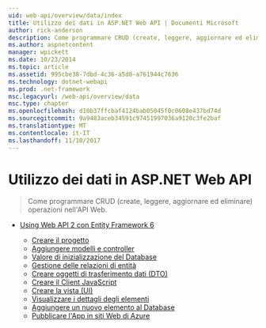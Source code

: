 ```yaml
---
uid: web-api/overview/data/index
title: Utilizzo dei dati in ASP.NET Web API | Documenti Microsoft
author: rick-anderson
description: Come programmare CRUD (create, leggere, aggiornare ed eliminare) operazioni nell'API Web.
ms.author: aspnetcontent
manager: wpickett
ms.date: 10/23/2014
ms.topic: article
ms.assetid: 995cbe38-7dbd-4c36-a5d0-a761944c7636
ms.technology: dotnet-webapi
ms.prod: .net-framework
msc.legacyurl: /web-api/overview/data
msc.type: chapter
ms.openlocfilehash: d10b37ffcbaf4124bab05045f0c0608e437bd74d
ms.sourcegitcommit: 9a9483aceb34591c97451997036a9120c3fe2baf
ms.translationtype: MT
ms.contentlocale: it-IT
ms.lasthandoff: 11/10/2017
---
```

<a name="working-with-data-in-aspnet-web-api"></a>Utilizzo dei dati in ASP.NET Web API
====================
> Come programmare CRUD (create, leggere, aggiornare ed eliminare) operazioni nell'API Web.


- [Using Web API 2 con Entity Framework 6](using-web-api-with-entity-framework/index.md)

    - [Creare il progetto](using-web-api-with-entity-framework/part-1.md)
    - [Aggiungere modelli e controller](using-web-api-with-entity-framework/part-2.md)
    - [Valore di inizializzazione del Database](using-web-api-with-entity-framework/part-3.md)
    - [Gestione delle relazioni di entità](using-web-api-with-entity-framework/part-4.md)
    - [Creare oggetti di trasferimento dati (DTO)](using-web-api-with-entity-framework/part-5.md)
    - [Creare il Client JavaScript](using-web-api-with-entity-framework/part-6.md)
    - [Creare la vista (UI)](using-web-api-with-entity-framework/part-7.md)
    - [Visualizzare i dettagli degli elementi](using-web-api-with-entity-framework/part-8.md)
    - [Aggiungere un nuovo elemento al Database](using-web-api-with-entity-framework/part-9.md)
    - [Pubblicare l'App in siti Web di Azure](using-web-api-with-entity-framework/part-10.md)
